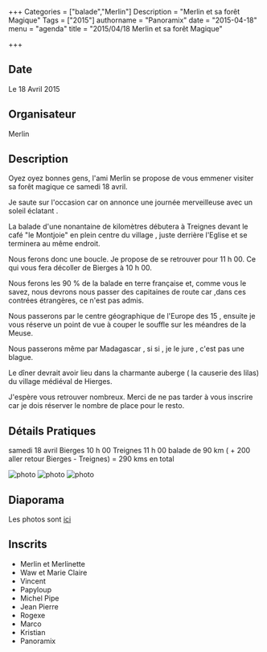 +++
Categories = ["balade","Merlin"]
Description = "Merlin et sa forêt Magique"
Tags = ["2015"]
authorname = "Panoramix"
date = "2015-04-18"
menu = "agenda"
title = "2015/04/18 Merlin et sa forêt Magique"

+++

## Date
Le 18 Avril 2015

## Organisateur
Merlin

## Description
Oyez oyez bonnes gens, l'ami Merlin se propose de vous emmener visiter sa forêt magique ce samedi 18 avril.

Je saute sur l'occasion car on annonce une journée merveilleuse avec un soleil éclatant .

La balade d'une nonantaine de kilomètres débutera à Treignes devant le café "le Montjoie" en plein centre du village , juste derrière l'Eglise et se terminera au même endroit.

Nous ferons donc une boucle. Je propose de se retrouver pour 11 h 00. Ce qui vous fera décoller de Bierges à 10 h 00.

Nous ferons les 90 % de la balade en terre française et, comme vous le savez, nous devrons nous passer des capitaines de route car ,dans ces contrées étrangères, ce n'est pas admis.

Nous passerons par le centre géographique de l'Europe des 15 , ensuite je vous réserve un point de vue à couper le souffle sur les méandres de la Meuse.

Nous passerons même par Madagascar , si si , je le jure , c'est pas une blague.

Le dîner devrait avoir lieu dans la charmante auberge ( la causerie des lilas) du village médiéval de Hierges.

J'espère vous retrouver nombreux. Merci de ne pas tarder à vous inscrire car je dois réserver le nombre de place pour le resto.

## Détails Pratiques
samedi 18 avril
Bierges 10 h 00
Treignes 11 h 00
balade de 90 km ( + 200 aller retour Bierges - Treignes) = 290 kms en total

![photo](http://img15.hostingpics.net/pics/6169701015zichtoprevin.jpg)
![photo](http://img15.hostingpics.net/pics/883133Europe1.jpg)
![photo](http://img15.hostingpics.net/pics/729276lacauseriedeslilas1.jpg)

## Diaporama

Les photos sont [ici](http://www.motopotes.be/gallery/picture.php?/1259/category/76)

## Inscrits
- Merlin et Merlinette
- Waw et Marie Claire
- Vincent
- Papyloup
- Michel Pipe
- Jean Pierre
- Rogexe
- Marco
- Kristian
- Panoramix
